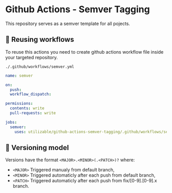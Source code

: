 Github Actions - Semver Tagging
============
This repository serves as a semver template for all pojects.

## 🔖 Reusing workflows

To reuse this actions you need to create github actions workflow file inside your targeted repository.

`./.github/workflows/semver.yml`
```yml
name: semver

on:
  push:
  workflow_dispatch:

permissions:
  contents: write
  pull-requests: write

jobs:
  semver:
    uses: utilizable/github-actions-semver-tagging/.github/workflows/semver.yml@develop
```

## 🔖 Versioning model

Versions have the format `<MAJOR>.<MINOR>(.<PATCH>)?` where:

- `<MAJOR>` Triggered manualy from default branch,
- `<MINOR>` Triggered automaticly after each push from default branch,
- `<PATCH>` Triggered automaticly after each push from fix/[0-9].[0-9].x branch.
